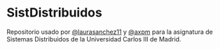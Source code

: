 # SistDistribuidos

Repositorio usado por [@laurasanchez11](https://github.com/laurasanchez11) y [@axpm](https://github.com/axpm)  para la asignatura de Sistemas Distribuidos de la Universidad Carlos III de Madrid. 
